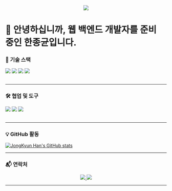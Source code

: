 <div align="center">
  <a href="https://github.com/HanJongKyun">
    <img src="https://capsule-render.vercel.app/api?type=waving&color=87CEEB&height=200&section=header&text=JongKyun%20GitHub!&fontSize=90" />
  </a>
</div>

# 👋 안녕하십니까, 웹 백엔드 개발자를 준비 중인 한종균입니다.


### 🚀 기술 스택

<div align="left">
  <img src="https://img.shields.io/badge/Java-007396?style=for-the-badge&logo=java&logoColor=white">
  <img src="https://img.shields.io/badge/Spring_Boot-6DB33F?style=for-the-badge&logo=springboot&logoColor=white">
  <img src="https://img.shields.io/badge/MySQL-4479A1?style=for-the-badge&logo=mysql&logoColor=white">
  <img src="https://img.shields.io/badge/JSP-007396?style=for-the-badge&logo=html5&logoColor=white">
</div>
<br>

---

### 🛠️ 협업 및 도구

<div align="left">
  <img src="https://img.shields.io/badge/Git-F05032?style=for-the-badge&logo=git&logoColor=white">
  <img src="https://img.shields.io/badge/GitHub-100000?style=for-the-badge&logo=github&logoColor=white">
  <img src="https://img.shields.io/badge/Notion-000000?style=for-the-badge&logo=notion&logoColor=white">
</div>

<br>

---

### 💡 GitHub 활동

[![JongKyun Han's GitHub stats](https://github-readme-stats.vercel.app/api?username=HanJongKyun&show_icons=true&theme=tokyonight)](https://github.com/HanJongKyun/github-readme-stats)

---

### 📬 연락처

<p align="center">
  <a href="mailto:hjk326333@gmail.com">
    <img src="https://img.shields.io/badge/Email-hjk326333@gmail.com-D14836?style=for-the-badge&logo=gmail&logoColor=white&case=lower">
  </a>
  <a href="https://www.notion.so/26acf8a4d0fe804b9181d13644995cb4?source=copy_link">
    <img src="https://img.shields.io/badge/Notion-000000?style=for-the-badge&logo=notion&logoColor=white">
  </a>
</p>

---